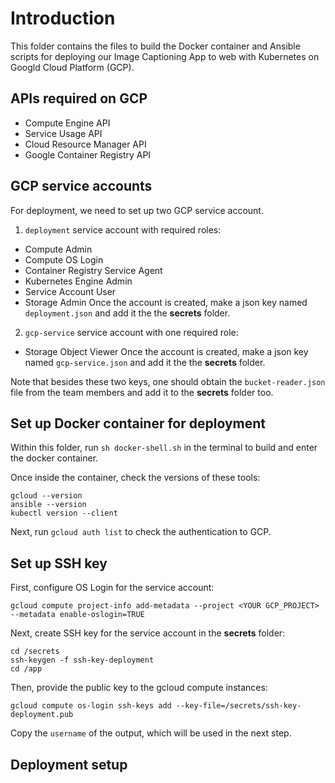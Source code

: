 # Introduction

This folder contains the files to build the Docker container and Ansible scripts for deploying our Image Captioning App to web with Kubernetes on Googld Cloud Platform (GCP).

## APIs required on GCP
- Compute Engine API
- Service Usage API
- Cloud Resource Manager API
- Google Container Registry API

## GCP service accounts
For deployment, we need to set up two GCP service account.
1. `deployment` service account with required roles:
- Compute Admin
- Compute OS Login
- Container Registry Service Agent
- Kubernetes Engine Admin
- Service Account User
- Storage Admin
Once the account is created, make a json key named `deployment.json` and add it the the **secrets** folder.

2. `gcp-service` service account with one required role:
- Storage Object Viewer
Once the account is created, make a json key named `gcp-service.json` and add it the the **secrets** folder.

Note that besides these two keys, one should obtain the `bucket-reader.json` file from the team members and add it to the **secrets** folder too.

## Set up Docker container for deployment
Within this folder, run `sh docker-shell.sh` in the terminal to build and enter the docker container.

Once inside the container, check the versions of these tools:
```
gcloud --version
ansible --version
kubectl version --client
```

Next, run `gcloud auth list` to check the authentication to GCP.

## Set up SSH key
First, configure OS Login for the service account:
```
gcloud compute project-info add-metadata --project <YOUR GCP_PROJECT> --metadata enable-oslogin=TRUE
```

Next, create SSH key for the service account in the **secrets** folder:
```
cd /secrets
ssh-keygen -f ssh-key-deployment
cd /app
```

Then, provide the public key to the gcloud compute instances:
```
gcloud compute os-login ssh-keys add --key-file=/secrets/ssh-key-deployment.pub
```

Copy the `username` of the output, which will be used in the next step.


## Deployment setup

